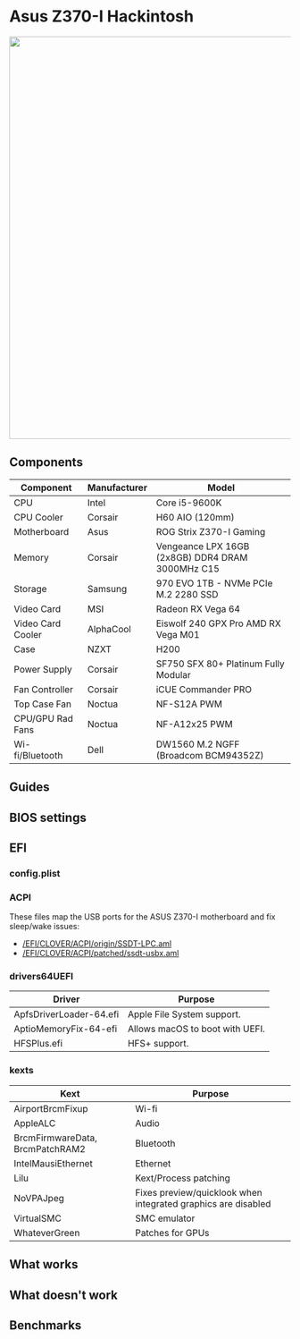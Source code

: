 # Asus Z370-I Hackintosh

<img src="https://github.com/phine-eredar/asus-z370-i-hackintosh/blob/master/nzxt-z370i.png" width="844" height="720"/>

## Components

| Component         | Manufacturer | Model
| ----------------- | -------------| ---
| CPU               | Intel        | Core i5-9600K
| CPU Cooler        | Corsair      | H60 AIO (120mm)
| Motherboard       | Asus         | ROG Strix Z370-I Gaming
| Memory            | Corsair      | Vengeance LPX 16GB (2x8GB) DDR4 DRAM 3000MHz C15
| Storage           | Samsung      | 970 EVO 1TB - NVMe PCIe M.2 2280 SSD
| Video Card        | MSI          | Radeon RX Vega 64
| Video Card Cooler | AlphaCool    | Eiswolf 240 GPX Pro AMD RX Vega M01 
| Case              | NZXT         | H200
| Power Supply      | Corsair      | SF750 SFX 80+ Platinum Fully Modular
| Fan Controller    | Corsair      | iCUE Commander PRO
| Top Case Fan      | Noctua       | NF-S12A PWM
| CPU/GPU Rad Fans  | Noctua       | NF-A12x25 PWM
| Wi-fi/Bluetooth   | Dell         | DW1560 M.2 NGFF (Broadcom BCM94352Z)

## Guides

## BIOS settings

## EFI

### config.plist

### ACPI

These files map the USB ports for the ASUS Z370-I motherboard and fix sleep/wake issues:
* [/EFI/CLOVER/ACPI/origin/SSDT-LPC.aml](https://github.com/phine-eredar/asus-z370-i-hackintosh/blob/master/SSDT-LPC.aml?raw=true)
* [/EFI/CLOVER/ACPI/patched/ssdt-usbx.aml](https://github.com/phine-eredar/asus-z370-i-hackintosh/blob/master/ssdt-usbx.aml?raw=true)

### drivers64UEFI

| Driver                          | Purpose
| ------------------------------- | ---
| ApfsDriverLoader-64.efi         | Apple File System support.
| AptioMemoryFix-64-efi           | Allows macOS to boot with UEFI.
| HFSPlus.efi                     | HFS+ support.

### kexts

| Kext                            | Purpose
| ------------------------------- | ---
| AirportBrcmFixup                | Wi-fi
| AppleALC                        | Audio
| BrcmFirmwareData, BrcmPatchRAM2 | Bluetooth
| IntelMausiEthernet              | Ethernet
| Lilu                            | Kext/Process patching
| NoVPAJpeg                       | Fixes preview/quicklook when integrated graphics are disabled
| VirtualSMC                      | SMC emulator
| WhateverGreen                   | Patches for GPUs

## What works

## What doesn't work

## Benchmarks

